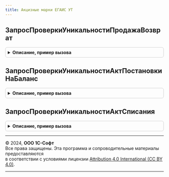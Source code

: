 ```yaml
---
title: Акцизные марки ЕГАИС УТ
---
```



## ЗапросПроверкиУникальностиПродажаВозврат
<details style="margin: 1em 0; padding: 0.5em; border: 1px solid #ccc; border-radius: 6px;">

<summary style="font-weight: bold; cursor: pointer;">Описание, пример вызова</summary>

```bsl

// Возвращает запрос, проверяющий уникальность акцизной марки для операций "Продажа" и "Возврат".
//
// Возвращаемое значение:
//  Запрос - Запрос для проверки уникальности
Функция ЗапросПроверкиУникальностиПродажаВозврат(КодАкцизнойМарки, Операция) Экспорт
```

Пример вызова
```bsl
Результат = АкцизныеМаркиЕГАИСУТ.ЗапросПроверкиУникальностиПродажаВозврат(КодАкцизнойМарки, Операция) 
```
</details>

## ЗапросПроверкиУникальностиАктПостановкиНаБаланс
<details style="margin: 1em 0; padding: 0.5em; border: 1px solid #ccc; border-radius: 6px;">

<summary style="font-weight: bold; cursor: pointer;">Описание, пример вызова</summary>

```bsl

// Возвращает запрос, проверяющий уникальность акцизной марки для операции "АктПостановкиНаБаланс".
//
// Возвращаемое значение:
//  Запрос - Запрос для проверки уникальности
Функция ЗапросПроверкиУникальностиАктПостановкиНаБаланс(КодАкцизнойМарки) Экспорт
```

Пример вызова
```bsl
Результат = АкцизныеМаркиЕГАИСУТ.ЗапросПроверкиУникальностиАктПостановкиНаБаланс(КодАкцизнойМарки) 
```
</details>

## ЗапросПроверкиУникальностиАктСписания
<details style="margin: 1em 0; padding: 0.5em; border: 1px solid #ccc; border-radius: 6px;">

<summary style="font-weight: bold; cursor: pointer;">Описание, пример вызова</summary>

```bsl

// Возвращает запрос, проверяющий уникальность акцизной марки для операции "АктСписания".
//
// Возвращаемое значение:
//  Запрос - Запрос для проверки уникальности
Функция ЗапросПроверкиУникальностиАктСписания(КодАкцизнойМарки) Экспорт
```

Пример вызова
```bsl
Результат = АкцизныеМаркиЕГАИСУТ.ЗапросПроверкиУникальностиАктСписания(КодАкцизнойМарки) 
```
</details>

---

© 2024, **ООО 1С-Софт**  
Все права защищены. Эта программа и сопроводительные материалы предоставляются  
в соответствии с условиями лицензии [Attribution 4.0 International (CC BY 4.0)](https://creativecommons.org/licenses/by/4.0/legalcode).

---
